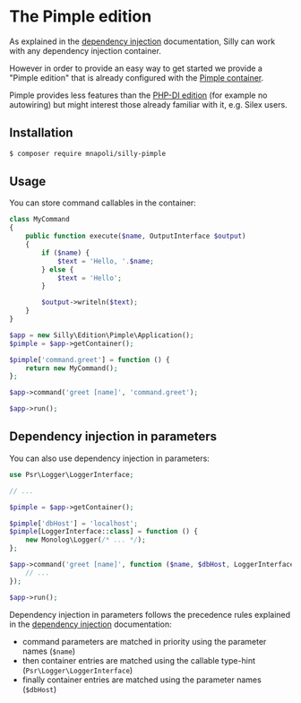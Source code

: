 # The Pimple edition

As explained in the [dependency injection](dependency-injection.md) documentation, Silly can work with any dependency injection container.

However in order to provide an easy way to get started we provide a "Pimple edition" that is already configured with the [Pimple container](http://pimple.sensiolabs.org/).

Pimple provides less features than the [PHP-DI edition](php-di.md) (for example no autowiring) but might interest those already familiar with it, e.g. Silex users.

## Installation

```bash
$ composer require mnapoli/silly-pimple
```

## Usage

You can store command callables in the container:

```php
class MyCommand
{
    public function execute($name, OutputInterface $output)
    {
        if ($name) {
            $text = 'Hello, '.$name;
        } else {
            $text = 'Hello';
        }

        $output->writeln($text);
    }
}

$app = new Silly\Edition\Pimple\Application();
$pimple = $app->getContainer();

$pimple['command.greet'] = function () {
    return new MyCommand();
};

$app->command('greet [name]', 'command.greet');

$app->run();
```

## Dependency injection in parameters

You can also use dependency injection in parameters:

```php
use Psr\Logger\LoggerInterface;

// ...

$pimple = $app->getContainer();

$pimple['dbHost'] = 'localhost';
$pimple[LoggerInterface::class] = function () {
    new Monolog\Logger(/* ... */);
};

$app->command('greet [name]', function ($name, $dbHost, LoggerInterface $logger) {
    // ...
});

$app->run();
```

Dependency injection in parameters follows the precedence rules explained in the [dependency injection](dependency-injection.md) documentation:

- command parameters are matched in priority using the parameter names (`$name`)
- then container entries are matched using the callable type-hint (`Psr\Logger\LoggerInterface`)
- finally container entries are matched using the parameter names (`$dbHost`)
